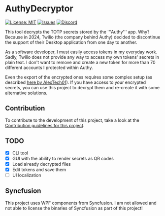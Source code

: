 # AuthyDecryptor
[![License: MIT](https://img.shields.io/badge/License-MIT-yellow.svg?style=for-the-badge)](LICENSE)
[![Issues](https://img.shields.io/github/issues/florian-berger/AuthyDecryptor?logo=github&style=for-the-badge)](https://github.com/florian-berger/AuthyDecryptor)
[![Discord](https://img.shields.io/discord/302523634075828226?label=Discord&logo=discord&style=for-the-badge)](https://ultgmng.de/discord)

This tool decrypts the TOTP secrets stored by the '''Authy''' app. Why? Because in 2024, Twilio (the company behind Authy) decided to discontinue the support of their Desktop application from one day to another.

As a software developer, I must easily access tokens in my everyday work. Sadly, Twilio does not provide any way to access my own tokens' secrets in plain text. I don't want to remove and create a new token for more than 70 different accounts I protected within Authy.

Even the export of the encrypted ones requires some complex setup (as described [here by AlexTech01](https://github.com/AlexTech01/Authy-iOS-MiTM/)). If you have access to your encrypted secrets, you can use this project to decrypt them and re-create it with some alternative solutions.

## Contribution
To contribute to the development of this project, take a look at the [Contribution guidelines for this project](CONTRIBUTION.md).

## TODO
- [x] CLI tool
- [x] GUI with the ability to render secrets as QR codes
- [x] Load already decrypted files
- [x] Edit tokens and save them
- [ ] UI localization

## Syncfusion
This project uses WPF components from Syncfusion. I am not allowed and not able to license the binaries of Syncfusion as part of this project!